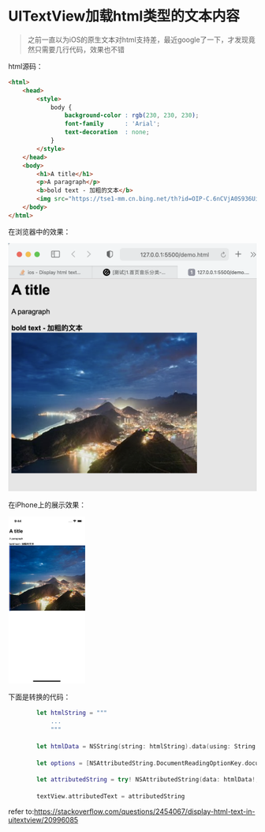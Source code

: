 # UITextView加载html类型的文本内容

> 之前一直以为iOS的原生文本对html支持差，最近google了一下，才发现竟然只需要几行代码，效果也不错

html源码：

```html
<html>
    <head>
        <style>
            body {
                background-color : rgb(230, 230, 230);
                font-family      : 'Arial';
                text-decoration  : none;
            }
        </style>
    </head>
    <body>
        <h1>A title</h1>
        <p>A paragraph</p>
        <b>bold text - 加粗的文本</b>
        <img src="https://tse1-mm.cn.bing.net/th?id=OIP-C.6nCVjA0S936UiBlDUsov4QAAAA&w=211&h=160&c=8&rs=1&qlt=90&o=6&dpr=2&pid=3.1&rm=2" />
    </body>
</html>
```

在浏览器中的效果：

<img src="024.UITextView加载html类型的文本内容.assets/image-20210623094352035.png" alt="image-20210623094352035" style="zoom:50%;" />

在iPhone上的展示效果：

<img src="024.UITextView加载html类型的文本内容.assets/Simulator Screen Shot - iPhone 12 mini - 2021-06-23 at 09.44.29.png" alt="Simulator Screen Shot - iPhone 12 mini - 2021-06-23 at 09.44.29" style="zoom: 33%;" />

下面是转换的代码：

```swift
        let htmlString = """
            ...
            """

        let htmlData = NSString(string: htmlString).data(using: String.Encoding.unicode.rawValue)

        let options = [NSAttributedString.DocumentReadingOptionKey.documentType: NSAttributedString.DocumentType.html]

        let attributedString = try! NSAttributedString(data: htmlData!, options: options, documentAttributes: nil)

        textView.attributedText = attributedString
```



refer to:https://stackoverflow.com/questions/2454067/display-html-text-in-uitextview/20996085

